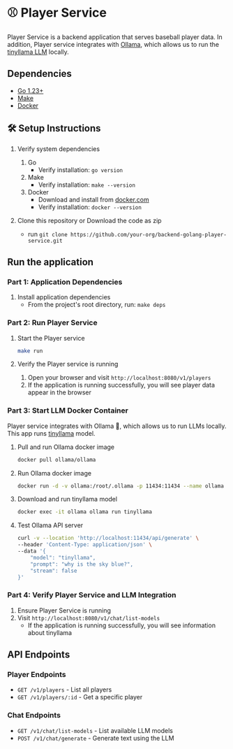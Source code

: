 # ⚾ Player Service

Player Service is a backend application that serves baseball player data. In addition, Player service integrates with [Ollama](https://github.com/ollama/ollama/blob/main/docs/api.md), which allows us to run the [tinyllama LLM](https://ollama.com/library/tinyllama) locally.

## Dependencies

- [Go 1.23+](https://golang.org/dl/)
- [Make](https://www.gnu.org/software/make/)
- [Docker](https://www.docker.com/)

## 🛠️ Setup Instructions

1. Verify system dependencies
   1. Go
      - Verify installation: `go version`
   2. Make
      - Verify installation: `make --version`
   3. Docker
      - Download and install from [docker.com](https://www.docker.com/)
      - Verify installation: `docker --version`

2. Clone this repository or Download the code as zip
   - run `git clone https://github.com/your-org/backend-golang-player-service.git`

## Run the application

### Part 1: Application Dependencies

1. Install application dependencies
    - From the project's root directory, run: `make deps`

### Part 2: Run Player Service

1. Start the Player service
   ```bash
   make run
   ```

2. Verify the Player service is running
   1. Open your browser and visit `http://localhost:8080/v1/players`
   2. If the application is running successfully, you will see player data appear in the browser

### Part 3: Start LLM Docker Container

Player service integrates with Ollama 🦙, which allows us to run LLMs locally. This app runs [tinyllama](https://ollama.com/library/tinyllama) model.

1. Pull and run Ollama docker image
   ```bash
   docker pull ollama/ollama
   ```

2. Run Ollama docker image
   ```bash
   docker run -d -v ollama:/root/.ollama -p 11434:11434 --name ollama ollama/ollama
   ```

3. Download and run tinyllama model
   ```bash
   docker exec -it ollama ollama run tinyllama
   ```

4. Test Ollama API server
   ```bash
   curl -v --location 'http://localhost:11434/api/generate' \
   --header 'Content-Type: application/json' \
   --data '{
       "model": "tinyllama",
       "prompt": "why is the sky blue?",
       "stream": false
   }'
   ```

### Part 4: Verify Player Service and LLM Integration

1. Ensure Player Service is running
2. Visit `http://localhost:8080/v1/chat/list-models`
   - If the application is running successfully, you will see information about tinyllama

## API Endpoints

### Player Endpoints
- `GET /v1/players` - List all players
- `GET /v1/players/:id` - Get a specific player

### Chat Endpoints
- `GET /v1/chat/list-models` - List available LLM models
- `POST /v1/chat/generate` - Generate text using the LLM